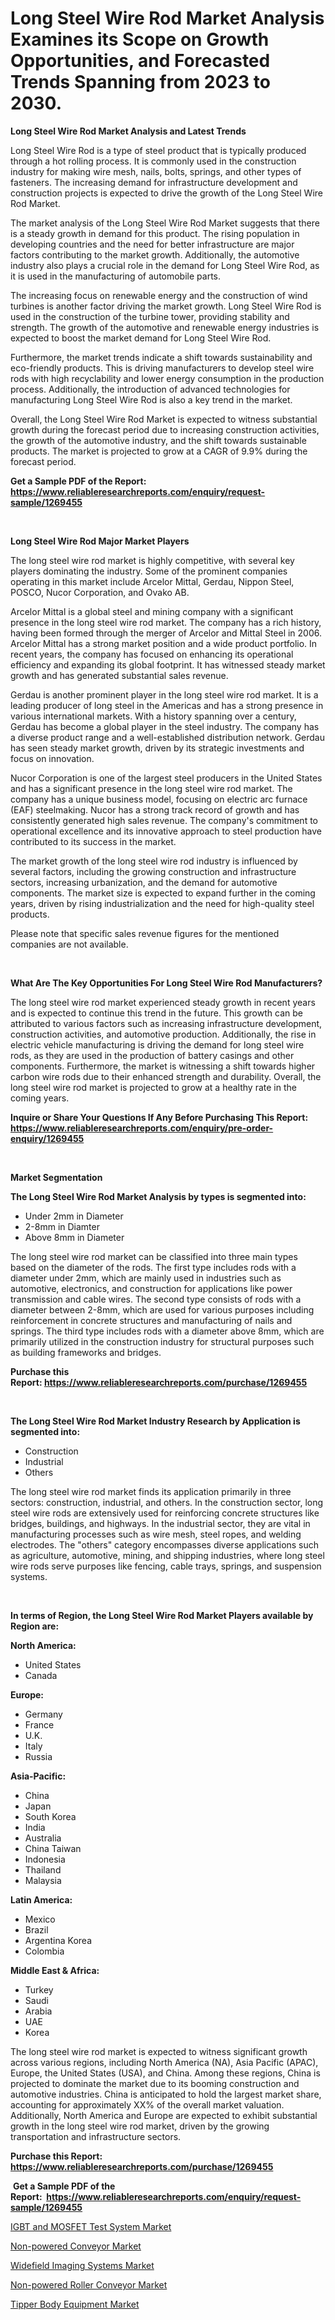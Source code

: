 <p><h1>Long Steel Wire Rod Market Analysis Examines its Scope on Growth Opportunities, and Forecasted Trends Spanning from 2023 to 2030.</h1></p><p><strong>Long Steel Wire Rod Market Analysis and Latest Trends</strong></p>
<p><p>Long Steel Wire Rod is a type of steel product that is typically produced through a hot rolling process. It is commonly used in the construction industry for making wire mesh, nails, bolts, springs, and other types of fasteners. The increasing demand for infrastructure development and construction projects is expected to drive the growth of the Long Steel Wire Rod Market.</p><p>The market analysis of the Long Steel Wire Rod Market suggests that there is a steady growth in demand for this product. The rising population in developing countries and the need for better infrastructure are major factors contributing to the market growth. Additionally, the automotive industry also plays a crucial role in the demand for Long Steel Wire Rod, as it is used in the manufacturing of automobile parts.</p><p>The increasing focus on renewable energy and the construction of wind turbines is another factor driving the market growth. Long Steel Wire Rod is used in the construction of the turbine tower, providing stability and strength. The growth of the automotive and renewable energy industries is expected to boost the market demand for Long Steel Wire Rod.</p><p>Furthermore, the market trends indicate a shift towards sustainability and eco-friendly products. This is driving manufacturers to develop steel wire rods with high recyclability and lower energy consumption in the production process. Additionally, the introduction of advanced technologies for manufacturing Long Steel Wire Rod is also a key trend in the market.</p><p>Overall, the Long Steel Wire Rod Market is expected to witness substantial growth during the forecast period due to increasing construction activities, the growth of the automotive industry, and the shift towards sustainable products. The market is projected to grow at a CAGR of 9.9% during the forecast period.</p></p>
<p><strong>Get a Sample PDF of the Report:&nbsp; <a href="https://www.reliableresearchreports.com/enquiry/request-sample/1269455">https://www.reliableresearchreports.com/enquiry/request-sample/1269455</a></strong></p>
<p>&nbsp;</p>
<p><strong>Long Steel Wire Rod Major Market Players</strong></p>
<p><p>The long steel wire rod market is highly competitive, with several key players dominating the industry. Some of the prominent companies operating in this market include Arcelor Mittal, Gerdau, Nippon Steel, POSCO, Nucor Corporation, and Ovako AB.</p><p>Arcelor Mittal is a global steel and mining company with a significant presence in the long steel wire rod market. The company has a rich history, having been formed through the merger of Arcelor and Mittal Steel in 2006. Arcelor Mittal has a strong market position and a wide product portfolio. In recent years, the company has focused on enhancing its operational efficiency and expanding its global footprint. It has witnessed steady market growth and has generated substantial sales revenue.</p><p>Gerdau is another prominent player in the long steel wire rod market. It is a leading producer of long steel in the Americas and has a strong presence in various international markets. With a history spanning over a century, Gerdau has become a global player in the steel industry. The company has a diverse product range and a well-established distribution network. Gerdau has seen steady market growth, driven by its strategic investments and focus on innovation.</p><p>Nucor Corporation is one of the largest steel producers in the United States and has a significant presence in the long steel wire rod market. The company has a unique business model, focusing on electric arc furnace (EAF) steelmaking. Nucor has a strong track record of growth and has consistently generated high sales revenue. The company's commitment to operational excellence and its innovative approach to steel production have contributed to its success in the market.</p><p>The market growth of the long steel wire rod industry is influenced by several factors, including the growing construction and infrastructure sectors, increasing urbanization, and the demand for automotive components. The market size is expected to expand further in the coming years, driven by rising industrialization and the need for high-quality steel products.</p><p>Please note that specific sales revenue figures for the mentioned companies are not available.</p></p>
<p>&nbsp;</p>
<p><strong>What Are The Key Opportunities For Long Steel Wire Rod Manufacturers?</strong></p>
<p><p>The long steel wire rod market experienced steady growth in recent years and is expected to continue this trend in the future. This growth can be attributed to various factors such as increasing infrastructure development, construction activities, and automotive production. Additionally, the rise in electric vehicle manufacturing is driving the demand for long steel wire rods, as they are used in the production of battery casings and other components. Furthermore, the market is witnessing a shift towards higher carbon wire rods due to their enhanced strength and durability. Overall, the long steel wire rod market is projected to grow at a healthy rate in the coming years.</p></p>
<p><strong>Inquire or Share Your Questions If Any Before Purchasing This Report: <a href="https://www.reliableresearchreports.com/enquiry/pre-order-enquiry/1269455">https://www.reliableresearchreports.com/enquiry/pre-order-enquiry/1269455</a></strong></p>
<p>&nbsp;</p>
<p><strong>Market Segmentation</strong></p>
<p><strong>The Long Steel Wire Rod Market Analysis by types is segmented into:</strong></p>
<p><ul><li>Under 2mm in Diameter</li><li>2-8mm in Diamter</li><li>Above 8mm in Diameter</li></ul></p>
<p><p>The long steel wire rod market can be classified into three main types based on the diameter of the rods. The first type includes rods with a diameter under 2mm, which are mainly used in industries such as automotive, electronics, and construction for applications like power transmission and cable wires. The second type consists of rods with a diameter between 2-8mm, which are used for various purposes including reinforcement in concrete structures and manufacturing of nails and springs. The third type includes rods with a diameter above 8mm, which are primarily utilized in the construction industry for structural purposes such as building frameworks and bridges.</p></p>
<p><strong>Purchase this Report:&nbsp;<a href="https://www.reliableresearchreports.com/purchase/1269455">https://www.reliableresearchreports.com/purchase/1269455</a></strong></p>
<p>&nbsp;</p>
<p><strong>The Long Steel Wire Rod Market Industry Research by Application is segmented into:</strong></p>
<p><ul><li>Construction</li><li>Industrial</li><li>Others</li></ul></p>
<p><p>The long steel wire rod market finds its application primarily in three sectors: construction, industrial, and others. In the construction sector, long steel wire rods are extensively used for reinforcing concrete structures like bridges, buildings, and highways. In the industrial sector, they are vital in manufacturing processes such as wire mesh, steel ropes, and welding electrodes. The "others" category encompasses diverse applications such as agriculture, automotive, mining, and shipping industries, where long steel wire rods serve purposes like fencing, cable trays, springs, and suspension systems.</p></p>
<p>&nbsp;</p>
<p><strong>In terms of Region, the Long Steel Wire Rod Market Players available by Region are:</strong></p>
<p>
    <p> <strong> North America: </strong>
        <ul>
            <li>United States</li>
            <li>Canada</li>
        </ul>
        </p> 
    <p> <strong> Europe: </strong>
        <ul>
            <li>Germany</li>
            <li>France</li>
            <li>U.K.</li>
            <li>Italy</li>
            <li>Russia</li>
        </ul>
        </p> 
    <p> <strong> Asia-Pacific: </strong>
        <ul>
            <li>China</li>
            <li>Japan</li>
            <li>South Korea</li>
            <li>India</li>
            <li>Australia</li>
            <li>China Taiwan</li>
            <li>Indonesia</li>
            <li>Thailand</li>
            <li>Malaysia</li>
        </ul>
        </p> 
    <p> <strong> Latin America: </strong>
        <ul>
            <li>Mexico</li>
            <li>Brazil</li>
            <li>Argentina Korea</li>
            <li>Colombia</li>
        </ul>
        </p> 
    <p> <strong> Middle East & Africa: </strong>
        <ul>
            <li>Turkey</li>
            <li>Saudi</li>
            <li>Arabia</li>
            <li>UAE</li>
            <li>Korea</li>
        </ul>
    </p>
    </p>
<p><p>The long steel wire rod market is expected to witness significant growth across various regions, including North America (NA), Asia Pacific (APAC), Europe, the United States (USA), and China. Among these regions, China is projected to dominate the market due to its booming construction and automotive industries. China is anticipated to hold the largest market share, accounting for approximately XX% of the overall market valuation. Additionally, North America and Europe are expected to exhibit substantial growth in the long steel wire rod market, driven by the growing transportation and infrastructure sectors.</p></p>
<p><strong>Purchase this Report: <a href="https://www.reliableresearchreports.com/purchase/1269455">https://www.reliableresearchreports.com/purchase/1269455</a></strong></p>
<p>&nbsp;<strong>Get a Sample PDF of the Report:&nbsp;&nbsp;<a href="https://www.reliableresearchreports.com/enquiry/request-sample/1269455">https://www.reliableresearchreports.com/enquiry/request-sample/1269455</a></strong></p>
<p><strong></strong></p>
<p><p><a href="https://www.linkedin.com/pulse/igbt-mosfet-test-system-market-challenges-opportunities-6skwe/">IGBT and MOSFET Test System Market</a></p><p><a href="https://www.linkedin.com/pulse/non-powered-conveyor-market-size-share-amp-trends-sgrle/">Non-powered Conveyor Market</a></p><p><a href="https://medium.com/@angelageorge32/widefield-imaging-systems-market-insight-market-trends-growth-forecasted-from-2023-to-2030-01839b55f4af">Widefield Imaging Systems Market</a></p><p><a href="https://www.linkedin.com/pulse/non-powered-roller-conveyor-market-challenges-opportunities-9z2fe/">Non-powered Roller Conveyor Market</a></p><p><a href="https://medium.com/@gerardowolf/tipper-body-equipment-market-size-growth-forecast-2023-2030-93c4d48a97de">Tipper Body Equipment Market</a></p></p>